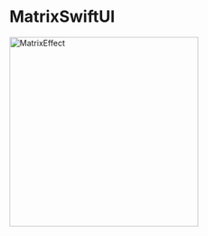 # MatrixSwiftUI

<img width="334" alt="MatrixEffect" src="https://user-images.githubusercontent.com/54354822/156017249-2c7c9f03-9bb6-49a9-9c80-a1932e19c27f.png">

